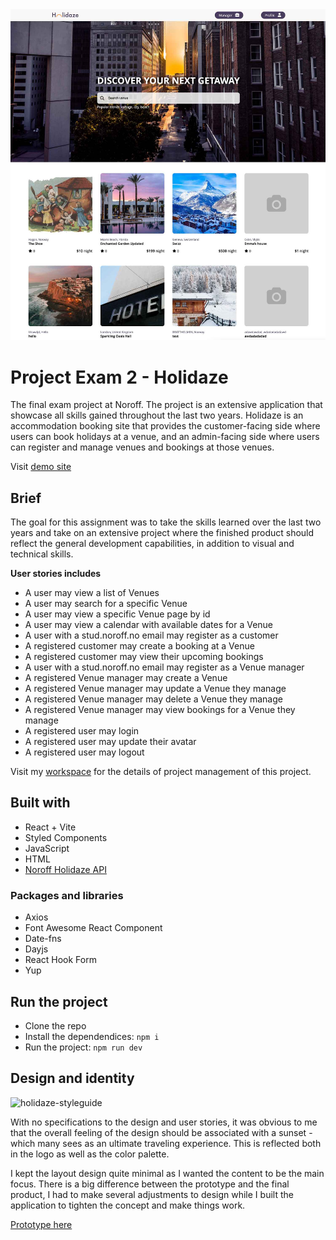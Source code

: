<img width="1497" alt="Holidaze landing page" src="/public/images/holidaze-landingpage.jpg">

# Project Exam 2 - Holidaze

The final exam project at Noroff. The project is an extensive application that showcase all skills gained throughout the last two years. Holidaze is an accommodation booking site that provides the customer-facing side where users can book holidays at a venue, and an admin-facing side where users can register and manage venues and bookings at those venues.

Visit [demo site](https://holidaze-projectexam2.netlify.app/)

## Brief
The goal for this assignment was to take the skills learned over the last two years and take on an extensive project where the finished product should reflect the general development capabilities, in addition to visual and technical skills.

**User stories includes**
- A user may view a list of Venues
- A user may search for a specific Venue
- A user may view a specific Venue page by id
- A user may view a calendar with available dates for a Venue
- A user with a stud.noroff.no email may register as a customer
- A registered customer may create a booking at a Venue
- A registered customer may view their upcoming bookings
- A user with a stud.noroff.no email may register as a Venue manager
- A registered Venue manager may create a Venue
- A registered Venue manager may update a Venue they manage
- A registered Venue manager may delete a Venue they manage
- A registered Venue manager may view bookings for a Venue they manage
- A registered user may login
- A registered user may update their avatar
- A registered user may logout

Visit my [workspace](https://holidaze.notion.site/Project-Exam-2-Holidaze-daf70f20a6a2421e948fc0bce5f0056b?pvs=4) for the details of project management of this project.

## Built with

- React + Vite
- Styled Components
- JavaScript
- HTML
- [Noroff Holidaze API](https://docs.noroff.dev/)

### Packages and libraries
- Axios
- Font Awesome React Component
- Date-fns
- Dayjs
- React Hook Form
- Yup

## Run the project
- Clone the repo
- Install the dependendices:
  `npm i`
- Run the project:
  `npm run dev`

## Design and identity
![holidaze-styleguide](https://github.com/mathildeew/project-exam2-holidaze/assets/94295012/4c1fb655-6600-4812-8d67-f0fc7ed1545e)

With no specifications to the design and user stories, it was obvious to me that the overall feeling of the design should be associated with a sunset - which many sees as an ultimate traveling experience. This is reflected both in the logo as well as the color palette.

I kept the layout design quite minimal as I wanted the content to be the main focus. There is a big difference between the prototype and the final product, I had to make several adjustments to design while I built the application to tighten the concept and make things work.

[Prototype here](https://xd.adobe.com/view/364471b7-15ce-4db0-a3e4-0538b4dbfa9d-6317/)


